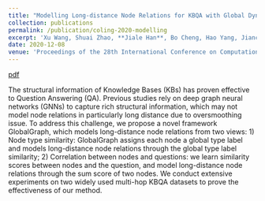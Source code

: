 ```yaml
---
title: "Modelling Long-distance Node Relations for KBQA with Global Dynamic Graph"
collection: publications
permalink: /publication/coling-2020-modelling
excerpt: 'Xu Wang, Shuai Zhao, **Jiale Han**, Bo Cheng, Hao Yang, Jianchang Ao, and Zhenzi Li.'
date: 2020-12-08
venue: 'Proceedings of the 28th International Conference on Computational Linguistics'
---
```


[pdf](https://aclanthology.org/2020.coling-main.231/)


The structural information of Knowledge Bases (KBs) has proven effective to Question Answering (QA). Previous studies rely on deep graph neural networks (GNNs) to capture rich structural information, which may not model node relations in particularly long distance due to oversmoothing issue. To address this challenge, we propose a novel framework GlobalGraph, which models long-distance node relations from two views: 1) Node type similarity: GlobalGraph assigns each node a global type label and models long-distance node relations through the global type label similarity; 2) Correlation between nodes and questions: we learn similarity scores between nodes and the question, and model long-distance node relations through the sum score of two nodes. We conduct extensive experiments on two widely used multi-hop KBQA datasets to prove the effectiveness of our method.